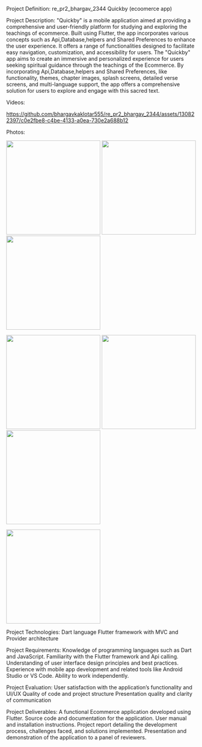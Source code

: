 Project Definition: re_pr2_bhargav_2344
Quickby (ecoomerce app)

Project Description:
"Quickby" is a mobile application aimed at providing a comprehensive and user-friendly
platform for studying and exploring the teachings of ecommerce. Built using Flutter, the app
incorporates various concepts such as Api,Database,helpers and Shared Preferences to enhance the
user experience. It offers a range of functionalities designed to facilitate easy navigation,
customization, and accessibility for users.
The "Quickby" app aims to create an immersive and personalized experience for users seeking
spiritual guidance through the teachings of the Ecommerce. By incorporating Api,Database,helpers and
 Shared Preferences, like functionality, themes, chapter images, splash screens, detailed
verse screens, and multi-language support, the app offers a comprehensive solution for users to
explore and engage with this sacred text.

Videos:


https://github.com/bhargavkaklotar555/re_pr2_bhargav_2344/assets/130822397/c0e2fbe8-c4be-4133-a0ea-730e2a688b12


Photos:

<img src= "https://github.com/bhargavkaklotar555/re_pr2_bhargav_2344/assets/130822397/d1c10cb9-a255-4e53-b87b-0b4d6eda2481" width="250px"></img>
<img src= "https://github.com/bhargavkaklotar555/re_pr2_bhargav_2344/assets/130822397/d21ecf89-86f3-4c1d-8115-391ab7b6054b" width="250px"></img>
<img src= "https://github.com/bhargavkaklotar555/re_pr2_bhargav_2344/assets/130822397/21b8b508-c909-4feb-a264-4ea9bf5e7422" width="250px"></img>

<img src= "https://github.com/bhargavkaklotar555/re_pr2_bhargav_2344/assets/130822397/9e016de5-380f-4e10-b5d4-bb759111a17c" width="250px"></img>
<img src= "https://github.com/bhargavkaklotar555/re_pr2_bhargav_2344/assets/130822397/67bb8c46-ea73-461e-b8df-638ff0fa00ae" width="250px"></img>
<img src= "https://github.com/bhargavkaklotar555/re_pr2_bhargav_2344/assets/130822397/273d2ae2-e42d-483f-ae11-d84f662c7986" width="250px"></img>

<img src= "https://github.com/bhargavkaklotar555/re_pr2_bhargav_2344/assets/130822397/dc3d45b6-2127-4e7c-a1c4-a01520f828f4" width="250px"></img>


Project Technologies:
Dart language
Flutter framework with MVC and Provider architecture

Project Requirements:
Knowledge of programming languages such as Dart and JavaScript.
Familiarity with the Flutter framework and Api calling.
Understanding of user interface design principles and best practices.
Experience with mobile app development and related tools like Android Studio or VS Code.
Ability to work independently.

Project Evaluation:
User satisfaction with the application’s functionality and UI/UX
Quality of code and project structure
Presentation quality and clarity of communication

Project Deliverables:
A functional Ecommerce application developed using Flutter.
Source code and documentation for the application.
User manual and installation instructions.
Project report detailing the development process, challenges faced, and solutions implemented.
Presentation and demonstration of the application to a panel of reviewers.


